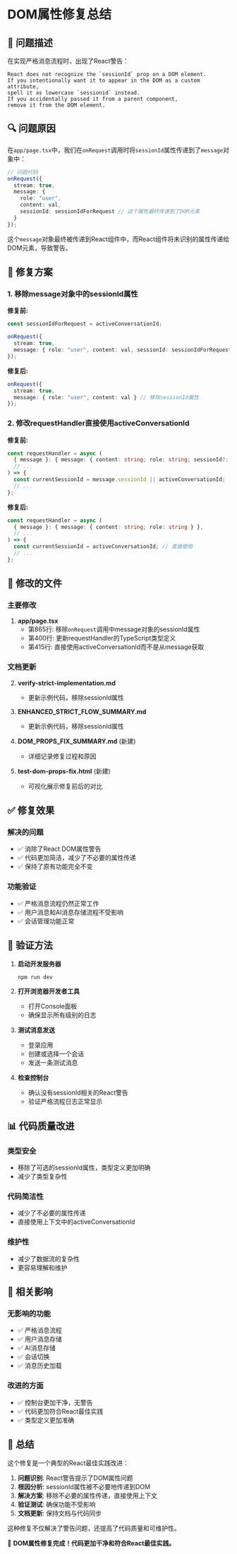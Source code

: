 # DOM属性修复总结

## 🐛 问题描述

在实现严格消息流程时，出现了React警告：

```
React does not recognize the `sessionId` prop on a DOM element. 
If you intentionally want it to appear in the DOM as a custom attribute, 
spell it as lowercase `sessionid` instead. 
If you accidentally passed it from a parent component, 
remove it from the DOM element.
```

## 🔍 问题原因

在`app/page.tsx`中，我们在`onRequest`调用时将`sessionId`属性传递到了`message`对象中：

```typescript
// 问题代码
onRequest({
  stream: true,
  message: { 
    role: "user", 
    content: val, 
    sessionId: sessionIdForRequest // 这个属性最终传递到了DOM元素
  }
});
```

这个`message`对象最终被传递到React组件中，而React组件将未识别的属性传递给DOM元素，导致警告。

## 🔧 修复方案

### 1. 移除message对象中的sessionId属性

**修复前:**
```typescript
const sessionIdForRequest = activeConversationId;

onRequest({
  stream: true,
  message: { role: "user", content: val, sessionId: sessionIdForRequest }
});
```

**修复后:**
```typescript
onRequest({
  stream: true,
  message: { role: "user", content: val } // 移除sessionId属性
});
```

### 2. 修改requestHandler直接使用activeConversationId

**修复前:**
```typescript
const requestHandler = async (
  { message }: { message: { content: string; role: string; sessionId?: string } },
  // ...
) => {
  const currentSessionId = message.sessionId || activeConversationId;
  // ...
};
```

**修复后:**
```typescript
const requestHandler = async (
  { message }: { message: { content: string; role: string } },
  // ...
) => {
  const currentSessionId = activeConversationId; // 直接使用
  // ...
};
```

## 📁 修改的文件

### 主要修改

1. **app/page.tsx**
   - 第865行: 移除`onRequest`调用中message对象的sessionId属性
   - 第400行: 更新requestHandler的TypeScript类型定义
   - 第415行: 直接使用activeConversationId而不是从message获取

### 文档更新

2. **verify-strict-implementation.md**
   - 更新示例代码，移除sessionId属性

3. **ENHANCED_STRICT_FLOW_SUMMARY.md**
   - 更新示例代码，移除sessionId属性

4. **DOM_PROPS_FIX_SUMMARY.md** (新建)
   - 详细记录修复过程和原因

5. **test-dom-props-fix.html** (新建)
   - 可视化展示修复前后的对比

## ✅ 修复效果

### 解决的问题
- ✅ 消除了React DOM属性警告
- ✅ 代码更加简洁，减少了不必要的属性传递
- ✅ 保持了原有功能完全不变

### 功能验证
- ✅ 严格消息流程仍然正常工作
- ✅ 用户消息和AI消息存储流程不受影响
- ✅ 会话管理功能正常

## 🧪 验证方法

1. **启动开发服务器**
   ```bash
   npm run dev
   ```

2. **打开浏览器开发者工具**
   - 打开Console面板
   - 确保显示所有级别的日志

3. **测试消息发送**
   - 登录应用
   - 创建或选择一个会话
   - 发送一条测试消息

4. **检查控制台**
   - 确认没有sessionId相关的React警告
   - 验证严格流程日志正常显示

## 📊 代码质量改进

### 类型安全
- 移除了可选的sessionId属性，类型定义更加明确
- 减少了类型复杂性

### 代码简洁性
- 减少了不必要的属性传递
- 直接使用上下文中的activeConversationId

### 维护性
- 减少了数据流的复杂性
- 更容易理解和维护

## 🔄 相关影响

### 无影响的功能
- ✅ 严格消息流程
- ✅ 用户消息存储
- ✅ AI消息存储
- ✅ 会话切换
- ✅ 消息历史加载

### 改进的方面
- ✅ 控制台更加干净，无警告
- ✅ 代码更加符合React最佳实践
- ✅ 类型定义更加准确

## 📝 总结

这个修复是一个典型的React最佳实践改进：

1. **问题识别**: React警告提示了DOM属性问题
2. **根因分析**: sessionId属性被不必要地传递到DOM
3. **解决方案**: 移除不必要的属性传递，直接使用上下文
4. **验证测试**: 确保功能不受影响
5. **文档更新**: 保持文档与代码同步

这种修复不仅解决了警告问题，还提高了代码质量和可维护性。

🎉 **DOM属性修复完成！代码更加干净和符合React最佳实践。**